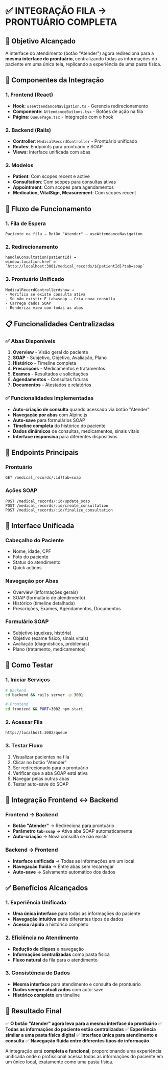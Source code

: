 # ✅ INTEGRAÇÃO FILA → PRONTUÁRIO COMPLETA

## 🎯 Objetivo Alcançado

A interface do atendimento (botão "Atender") agora redireciona para a **mesma interface do prontuário**, centralizando todas as informações do paciente em uma única tela, replicando a experiência de uma pasta física.

## 🔧 Componentes da Integração

### 1. Frontend (React)
- **Hook**: `useAttendanceNavigation.ts` - Gerencia redirecionamento
- **Componente**: `AttendanceButtons.tsx` - Botões de ação na fila
- **Página**: `QueuePage.tsx` - Integração com o hook

### 2. Backend (Rails)
- **Controller**: `MedicalRecordController` - Prontuário unificado
- **Routes**: Endpoints para prontuário e SOAP
- **Views**: Interface unificada com abas

### 3. Modelos
- **Patient**: Com scopes recent e active
- **Consultation**: Com scopes para consultas ativas
- **Appointment**: Com scopes para agendamentos
- **Medication, VitalSign, Measurement**: Com scopes recent

## 🚀 Fluxo de Funcionamento

### 1. Fila de Espera
```
Paciente na fila → Botão "Atender" → useAttendanceNavigation
```

### 2. Redirecionamento
```
handleConsultation(patientId) → 
window.location.href = `http://localhost:3001/medical_records/${patientId}?tab=soap`
```

### 3. Prontuário Unificado
```
MedicalRecordController#show → 
- Verifica se existe consulta ativa
- Se não existir E tab=soap → Cria nova consulta
- Carrega dados SOAP
- Renderiza view com todas as abas
```

## 📋 Funcionalidades Centralizadas

### ✅ Abas Disponíveis
1. **Overview** - Visão geral do paciente
2. **SOAP** - Subjetivo, Objetivo, Avaliação, Plano
3. **Histórico** - Timeline completa
4. **Prescrições** - Medicamentos e tratamentos
5. **Exames** - Resultados e solicitações
6. **Agendamentos** - Consultas futuras
7. **Documentos** - Atestados e relatórios

### ✅ Funcionalidades Implementadas
- **Auto-criação de consulta** quando acessado via botão "Atender"
- **Navegação por abas** com Alpine.js
- **Auto-save** para formulários SOAP
- **Timeline completa** do histórico do paciente
- **Dados dinâmicos** de consultas, medicamentos, sinais vitais
- **Interface responsiva** para diferentes dispositivos

## 🔗 Endpoints Principais

### Prontuário
```
GET /medical_records/:id?tab=soap
```

### Ações SOAP
```
POST /medical_records/:id/update_soap
POST /medical_records/:id/create_consultation
POST /medical_records/:id/finalize_consultation
```

## 🎨 Interface Unificada

### Cabeçalho do Paciente
- Nome, idade, CPF
- Foto do paciente
- Status do atendimento
- Quick actions

### Navegação por Abas
- Overview (informações gerais)
- SOAP (formulário de atendimento)
- Histórico (timeline detalhada)
- Prescrições, Exames, Agendamentos, Documentos

### Formulário SOAP
- Subjetivo (queixas, história)
- Objetivo (exame físico, sinais vitais)
- Avaliação (diagnósticos, problemas)
- Plano (tratamento, medicamentos)

## 🚀 Como Testar

### 1. Iniciar Serviços
```bash
# Backend
cd backend && rails server -p 3001

# Frontend
cd frontend && PORT=3002 npm start
```

### 2. Acessar Fila
```
http://localhost:3002/queue
```

### 3. Testar Fluxo
1. Visualizar pacientes na fila
2. Clicar no botão "Atender"
3. Ser redirecionado para o prontuário
4. Verificar que a aba SOAP está ativa
5. Navegar pelas outras abas
6. Testar auto-save do SOAP

## 🔄 Integração Frontend ↔ Backend

### Frontend → Backend
- **Botão "Atender"** → Redireciona para prontuário
- **Parâmetro `tab=soap`** → Ativa aba SOAP automaticamente
- **Auto-criação** → Nova consulta se não existir

### Backend → Frontend
- **Interface unificada** → Todas as informações em um local
- **Navegação fluida** → Entre abas sem recarregar
- **Auto-save** → Salvamento automático dos dados

## ✅ Benefícios Alcançados

### 1. Experiência Unificada
- **Uma única interface** para todas as informações do paciente
- **Navegação intuitiva** entre diferentes tipos de dados
- **Acesso rápido** a histórico completo

### 2. Eficiência no Atendimento
- **Redução de cliques** e navegação
- **Informações centralizadas** como pasta física
- **Fluxo natural** da fila para o atendimento

### 3. Consistência de Dados
- **Mesma interface** para atendimento e consulta de prontuário
- **Dados sempre atualizados** com auto-save
- **Histórico completo** em timeline

## 🎉 Resultado Final

✅ **O botão "Atender" agora leva para a mesma interface do prontuário**
✅ **Todas as informações do paciente estão centralizadas**
✅ **Experiência similar a uma pasta física digital**
✅ **Interface única para atendimento e consulta**
✅ **Navegação fluida entre diferentes tipos de informação**

A integração está **completa e funcional**, proporcionando uma experiência unificada onde o profissional acessa todas as informações do paciente em um único local, exatamente como uma pasta física.
